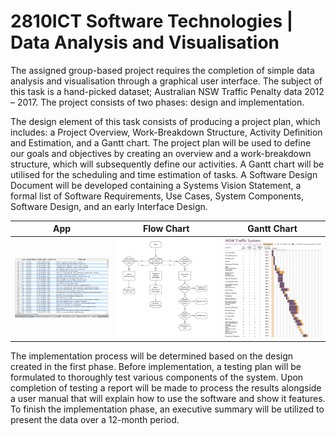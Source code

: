 # 2810ICT Software Technologies | Data Analysis and Visualisation

The assigned group-based project requires the completion of simple data analysis and visualisation through a graphical user interface.
The subject of this task is a hand-picked dataset; Australian NSW Traffic Penalty data 2012 – 2017. The project consists of two phases: design and implementation.

The design element of this task consists of producing a project plan, which includes: a Project Overview, Work-Breakdown Structure, Activity Definition and Estimation, and a Gantt chart. The project plan will be used to define our goals and objectives by creating an overview and a work-breakdown structure, which will subsequently define our activities. A Gantt chart will be utilised for the scheduling and time estimation of tasks. A Software Design Document will be developed containing a Systems Vision Statement, a formal list of Software Requirements, Use Cases, System Components, Software Design, and an early Interface Design.

| App                                          | Flow Chart                                             | Gantt Chart                                              |
|--------------------------------------------------------|-------------------------------------------------------------|-------------------------------------------------------------|
| <img src="images/app.png" width="300" alt="Login" /> | <img src="images/flowchart.png" width="300" alt="Teacher" /> | <img src="images/gantt.png" width="300" alt="Another" /> |

The implementation process will be determined based on the design created in the first phase. Before implementation, a testing plan will be formulated to thoroughly test various components of the system.
Upon completion of testing a report will be made to process the results alongside a user manual that will explain how to use the software and show it features.
To finish the implementation phase, an executive summary will be utilized to present the data over a 12-month period.
